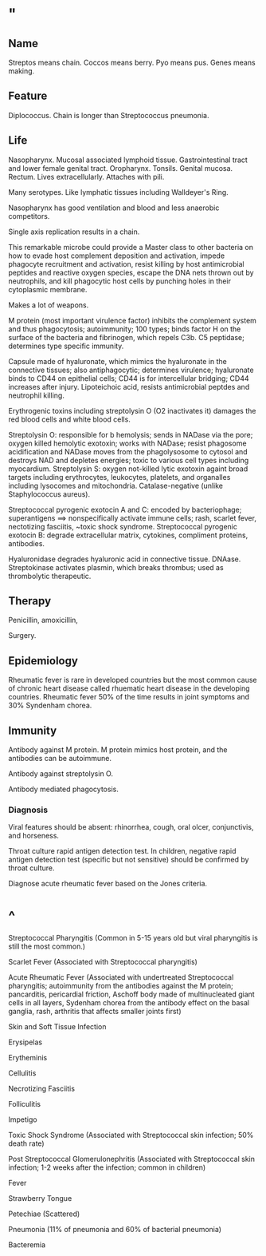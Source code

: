 # "

## Name

Streptos means chain.
Coccos means berry.
Pyo means pus.
Genes means making.

## Feature

Diplococcus.
Chain is longer than Streptococcus pneumonia.

## Life

Nasopharynx.
Mucosal associated lymphoid tissue.
Gastrointestinal tract and lower female genital tract.
Oropharynx.
Tonsils.
Genital mucosa.
Rectum.
Lives extracellularly.
Attaches with pili.

Many serotypes.
Like lymphatic tissues including Walldeyer's Ring.

Nasopharynx has good ventilation and blood and less anaerobic competitors.

Single axis replication results in a chain.

This remarkable microbe could provide a Master class to other bacteria on how to evade host complement deposition and activation, impede phagocyte recruitment and activation, resist killing by host antimicrobial peptides and reactive oxygen species, escape the DNA nets thrown out by neutrophils, and kill phagocytic host cells by punching holes in their cytoplasmic membrane.

Makes a lot of weapons.

M protein (most important virulence factor) inhibits the complement system and thus phagocytosis; autoimmunity; 100 types; binds factor H on the surface of the bacteria and fibrinogen, which repels C3b.
C5 peptidase; determines type specific immunity.

Capsule made of hyaluronate, which mimics the hyaluronate in the connective tissues; also antiphagocytic; determines virulence; hyaluronate binds to CD44 on epithelial cells; CD44 is for intercellular bridging; CD44 increases after injury.
Lipoteichoic acid, resists antimicrobial peptdes and neutrophil killing.

Erythrogenic toxins including streptolysin O (O2 inactivates it) damages the red blood cells and white blood cells.

Streptolysin O: responsible for b hemolysis; sends in NADase via the pore; oxygen killed hemolytic exotoxin; works with NADase; resist phagosome acidification and NADase moves from the phagolysosome to cytosol and destroys NAD and depletes energies; toxic to various cell types including myocardium.
Streptolysin S: oxygen not-killed lytic exotoxin againt broad targets including erythrocytes, leukocytes, platelets, and organalles including lysocomes and mitochondria.
Catalase-negative (unlike Staphylococcus aureus).

Streptococcal pyrogenic exotocin A and C: encoded by bacteriophage; superantigens ==> nonspecifically activate immune cells; rash, scarlet fever, nectotizing fasciitis, ~toxic shock syndrome.
Streptococcal pyrogenic exotocin B: degrade extracellular matrix, cytokines, compliment proteins, antibodies.

Hyaluronidase degrades hyaluronic acid in connective tissue.
DNAase.
Streptokinase activates plasmin, which breaks thrombus; used as thrombolytic therapeutic.

## Therapy

Penicillin, amoxicillin,

Surgery.

## Epidemiology

Rheumatic fever is rare in developed countries but the most common cause of chronic heart disease called rhuematic heart disease in the developing countries. 
Rheumatic fever 50% of the time results in joint symptoms and 30% Syndenham chorea.

## Immunity

Antibody against M protein.
M protein mimics host protein, and the antibodies can be autoimmune.

Antibody against streptolysin O.

Antibody mediated phagocytosis.

### Diagnosis

Viral features should be absent: rhinorrhea, cough, oral olcer, conjunctivis, and horseness.

Throat culture rapid antigen detection test.
In children, negative rapid antigen detection test (specific but not sensitive) should be confirmed by throat culture.

Diagnose acute rheumatic fever based on the Jones criteria.

# ^

Streptococcal Pharyngitis
(Common in 5-15 years old but viral pharyngitis is still the most common.)

Scarlet Fever
(Associated with Streptococcal pharyngitis)

Acute Rheumatic Fever
(Associated with undertreated Streptococcal pharyngitis; autoimmunity from the antibodies against the M protein; pancarditis, pericardial friction, Aschoff body made of multinucleated giant cells in all layers, Sydenham chorea from the antibody effect on the basal ganglia, rash, arthritis that affects smaller joints first)

Skin and Soft Tissue Infection

Erysipelas

Erytheminis

Cellulitis

Necrotizing Fasciitis

Folliculitis

Impetigo


Toxic Shock Syndrome
(Associated with Streptococcal skin infection; 50% death rate)

Post Streptococcal Glomerulonephritis
(Associated with Streptococcal skin infection; 1-2 weeks after the infection; common in children)

Fever

Strawberry Tongue

Petechiae
(Scattered)

Pneumonia
(11% of pneumonia and 60% of bacterial pneumonia)

Bacteremia
